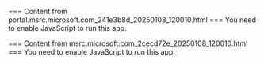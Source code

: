 === Content from portal.msrc.microsoft.com_241e3b8d_20250108_120010.html ===
You need to enable JavaScript to run this app.

=== Content from msrc.microsoft.com_2cecd72e_20250108_120010.html ===
You need to enable JavaScript to run this app.
